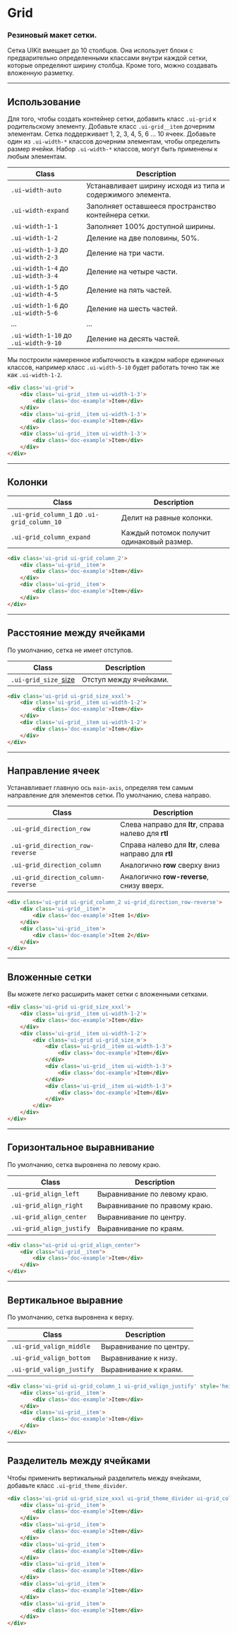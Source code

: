 <!--
docs/blocks/grid|1
-->

# Grid

### Резиновый макет сетки.

Cетка UIKit вмещает до 10 столбцов. Она использует блоки с предварительно определенными классами внутри каждой сетки, которые определяют ширину столбца. Кроме того, можно создавать вложенную разметку.

---

## Использование

Для того, чтобы создать контейнер сетки, добавить класс `.ui-grid`  к родительскому элементу. Добавьте класс `.ui-grid__item` дочерним элементам. Сетка поддерживает 1, 2, 3, 4, 5, 6 ... 10 ячеек. Добавьте один из `.ui-width-*`  классов дочерним элементам, чтобы определить размер ячейки. Набор `.ui-width-*`  классов, могут быть применены к любым элементам.

|                  Class                 |            Description                                      |
|----------------------------------------|-------------------------------------------------------------|
|  `.ui-width-auto`                      | Устанавливает ширину исходя из типа и содержимого элемента. |
|  `.ui-width-expand`                    | Заполняет оставшееся пространство контейнера сетки.         |
|  `.ui-width-1-1`                       | Заполняет 100% доступной ширины.                            |
|  `.ui-width-1-2`                       | Деление на две половины, 50%.                               |
|  `.ui-width-1-3` до `.ui-width-2-3`    | Деление на три части.                                       |
|  `.ui-width-1-4` до `.ui-width-3-4`    | Деление на четыре части.                                    |
|  `.ui-width-1-5` до `.ui-width-4-5`    | Деление на пять частей.                                     |
|  `.ui-width-1-6` до `.ui-width-5-6`    | Деление на шесть частей.                                    |
|  ...                                   | ...                                                         |
|  `.ui-width-1-10` до `.ui-width-9-10`  | Деление на десять частей.                                   |

Мы построили намеренное избыточность в каждом наборе единичных классов, например класс `.ui-width-5-10`  будет работать точно так же как `.ui-width-1-2`.

``` html
<div class='ui-grid'>
    <div class='ui-grid__item ui-width-1-3'>
        <div class='doc-example'>Item</div>
    </div>
    <div class='ui-grid__item ui-width-1-3'>
        <div class='doc-example'>Item</div>
    </div>
    <div class='ui-grid__item ui-width-1-3'>
        <div class='doc-example'>Item</div>
    </div>
</div>
```

---

## Колонки

|                    Class                    |                 Description               |
|---------------------------------------------|-------------------------------------------|
| `.ui-grid_column_1` до `.ui-grid_column_10` | Делит на равные колонки.                  |
| `.ui-grid_column_expand`                    | Каждый потомок получит одинаковый размер. |

``` html
<div class='ui-grid ui-grid_column_2'>
    <div class='ui-grid__item'>
        <div class='doc-example'>Item</div>
    </div>
    <div class='ui-grid__item'>
        <div class='doc-example'>Item</div>
    </div>
</div>
```

---

## Расстояние между ячейками

По умолчанию, сетка не имеет отступов.

|         Class         |         Description         |
|-----------------------|-----------------------------|
|  `.ui-grid_size_`[size](docs/base/sizes.html)  | Отступ между ячейками.  |

``` html
<div class='ui-grid ui-grid_size_xxxl'>
    <div class='ui-grid__item ui-width-1-2'>
        <div class='doc-example'>Item</div>
    </div>
    <div class='ui-grid__item ui-width-1-2'>
        <div class='doc-example'>Item</div>
    </div>
</div>
```

---

## Направление ячеек

Устанавливает главную ось `main-axis`, определяя тем самым направление для элементов сетки. По умолчанию, слева направо.

|         Class         |         Description         |
|-----------------------|-----------------------------|
|  `.ui-grid_direction_row`            | Cлева направо для **ltr**, справа налево для **rtl**  |
|  `.ui-grid_direction_row-reverse`    | Cправа налево для **ltr**, слева направо для **rtl**  |
|  `.ui-grid_direction_column`         | Aналогично **row** сверху вниз  |
|  `.ui-grid_direction_column-reverse` | Aналогично **row-reverse**, снизу вверх.  |

``` html
<div class='ui-grid ui-grid_column_2 ui-grid_direction_row-reverse'>
    <div class='ui-grid__item'>
        <div class='doc-example'>Item 1</div>
    </div>
    <div class='ui-grid__item'>
        <div class='doc-example'>Item 2</div>
    </div>
</div>
```

---

## Вложенные сетки

Вы можете легко расширить макет сетки с вложенными сетками.

``` html
<div class='ui-grid ui-grid_size_xxxl'>
    <div class='ui-grid__item ui-width-1-2'>
        <div class='doc-example'>Item</div>
    </div>
    <div class='ui-grid__item ui-width-1-2'>
        <div class='ui-grid ui-grid_size_m'>
            <div class='ui-grid__item ui-width-1-3'>
                <div class='doc-example'>Item</div>
            </div>
            <div class='ui-grid__item ui-width-1-3'>
                <div class='doc-example'>Item</div>
            </div>
            <div class='ui-grid__item ui-width-1-3'>
                <div class='doc-example'>Item</div>
            </div>
        </div>
    </div>
</div>
```

---

## Горизонтальное выравнивание

По умолчанию, сетка выровнена по левому краю.

|           Class           |          Description          |
|---------------------------|-------------------------------|
|  `.ui-grid_align_left`    | Выравнивание по левому краю. |
|  `.ui-grid_align_right`   | Выравнивание по правому краю. |
|  `.ui-grid_align_center`  | Выравнивание по центру.       |
|  `.ui-grid_align_justify` | Выравнивание по краям.        |

``` html
<div class="ui-grid ui-grid_align_center">
    <div class="ui-grid__item">
        <div class='doc-example'>Item</div>
    </div>
</div>
```

---

## Вертикальное выравние

По умолчанию, сетка выровнена к верху.

|           Class            |        Description      |
|----------------------------|-------------------------|
|  `.ui-grid_valign_middle`  | Выравнивание по центру. |
|  `.ui-grid_valign_bottom`  | Выравнивание к низу.    |
|  `.ui-grid_valign_justify` | Выравнивание к краям.   |

``` html
<div class='ui-grid ui-grid_column_1 ui-grid_valign_justify' style='height: 200px'>
    <div class='ui-grid__item'>
        <div class='doc-example'>Item</div>
    </div>
    <div class='ui-grid__item'>
        <div class='doc-example'>Item</div>
    </div>
</div>
```

---

## Разделитель между ячейками

Чтобы применить вертикальный разделитель между ячейками, добавьте класс `.ui-grid_theme_divider`.

``` html
<div class='ui-grid ui-grid_size_xxxl ui-grid_theme_divider ui-grid_column_3'>
    <div class='ui-grid__item'>
        <div class='doc-example'>Item</div>
    </div>
    <div class='ui-grid__item'>
        <div class='doc-example'>Item</div>
    </div>
    <div class='ui-grid__item'>
        <div class='doc-example'>Item</div>
    </div>
    <div class='ui-grid__item'>
        <div class='doc-example'>Item</div>
    </div>
    <div class='ui-grid__item'>
        <div class='doc-example'>Item</div>
    </div>
    <div class='ui-grid__item'>
        <div class='doc-example'>Item</div>
    </div>
</div>
```
